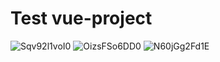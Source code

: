 # Test vue-project
![Sqv92l1voI0](https://github.com/annaevil/vue/assets/91489967/925fd2c1-a814-4bf5-9951-cf2760bd08f6)
![OizsFSo6DD0](https://github.com/annaevil/vue/assets/91489967/f24f89cf-5fac-4a3e-b622-debc5ac9e826)
![N60jGg2Fd1E](https://github.com/annaevil/vue/assets/91489967/043609ed-55f3-4892-bf54-4f6d752523fd)



